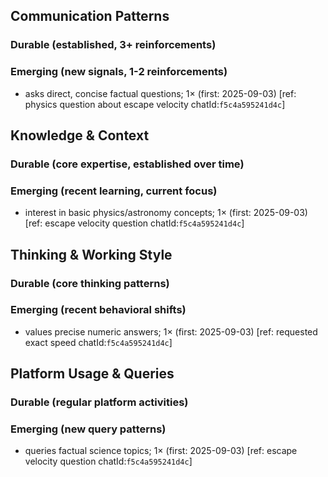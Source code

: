 ## Communication Patterns
### Durable (established, 3+ reinforcements)

### Emerging (new signals, 1-2 reinforcements)
- asks direct, concise factual questions; 1× (first: 2025-09-03) [ref: physics question about escape velocity chatId:`f5c4a595241d4c`]

## Knowledge & Context
### Durable (core expertise, established over time)

### Emerging (recent learning, current focus)
- interest in basic physics/astronomy concepts; 1× (first: 2025-09-03) [ref: escape velocity question chatId:`f5c4a595241d4c`]

## Thinking & Working Style
### Durable (core thinking patterns)

### Emerging (recent behavioral shifts)
- values precise numeric answers; 1× (first: 2025-09-03) [ref: requested exact speed chatId:`f5c4a595241d4c`]

## Platform Usage & Queries
### Durable (regular platform activities)

### Emerging (new query patterns)
- queries factual science topics; 1× (first: 2025-09-03) [ref: escape velocity question chatId:`f5c4a595241d4c`]
